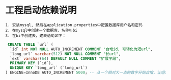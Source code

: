 # 工程启动依赖说明
    1. 安装mysql, 然后在application.properties中配置数据库用户名和密码
    2. 在mysql中创建一个数据库，名称叫bi
    3. 在bi中创建表，建表语句如下：
```sql
 CREATE TABLE `url` (
  `id` int NOT NULL AUTO_INCREMENT COMMENT "自增id, 可转化为短url",
  `long_url` varchar(512) NOT NULL COMMENT "长url",
  `ext` varchar(64) DEFAULT NULL COMMENT "扩展字段",
  PRIMARY KEY (`id`),
  UNIQUE KEY `long_url` (`long_url`)
) ENGINE=InnoDB AUTO_INCREMENT 5000; -- 从一个相对大一点的数字开始自增，让短URL不至于太短
```




